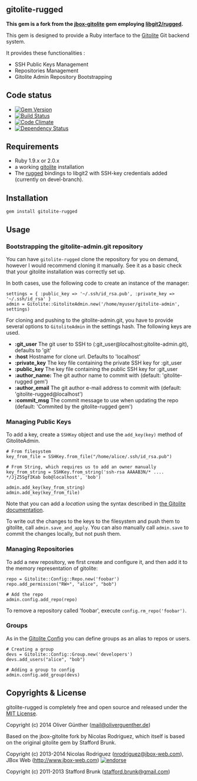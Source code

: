 ## gitolite-rugged

**This gem is a fork from the [jbox-gitolite](https://raw.github.com/jbox-web/gitolite) gem employing [libgit2/rugged](https://github.com/libgit2/rugged).**

This gem is designed to provide a Ruby interface to the [Gitolite](https://github.com/sitaramc/gitolite) Git backend system.

It provides these functionalities :

* SSH Public Keys Management
* Repositories Management
* Gitolite Admin Repository Bootstrapping

## Code status

* [![Gem Version](https://badge.fury.io/rb/gitolite-rugged.svg)](http://badge.fury.io/rb/gitolite-rugged)
* [![Build Status](https://travis-ci.org/oliverguenther/gitolite-rugged.svg?branch=devel)](https://travis-ci.org/oliverguenther/gitolite-rugged)
* [![Code Climate](https://codeclimate.com/github/oliverguenther/gitolite-rugged.png)](https://codeclimate.com/github/oliverguenther/gitolite-rugged)
* [![Dependency Status](https://gemnasium.com/oliverguenther/gitolite-rugged.svg)](https://gemnasium.com/oliverguenther/gitolite-rugged)


## Requirements ##
* Ruby 1.9.x or 2.0.x
* a working [gitolite](https://github.com/sitaramc/gitolite) installation
* The [rugged](https://github.com/libgit2/rugged) bindings to libgit2 with SSH-key credentials added (currently on devel-branch).

## Installation ##

    gem install gitolite-rugged


## Usage ##

### Bootstrapping the gitolite-admin.git repository ###

You can have `gitolite-rugged` clone the repository for you on demand, however I would recommend cloning it manually.
See it as a basic check that your gitolite installation was correctly set up.

In both cases, use the following code to create an instance of the manager:

	settings = { :public_key => '~/.ssh/id_rsa.pub', :private_key => '~/.ssh/id_rsa' }
	admin = Gitolite::GitoliteAdmin.new('/home/myuser/gitolite-admin', settings)
		
For cloning and pushing to the gitolite-admin.git, you have to provide several options to `GitoliteAdmin` in the settings hash. The following keys are used.

* **:git_user** The git user to SSH to (:git_user@localhost:gitolite-admin.git), defaults to 'git'
* **:host** Hostname for clone url. Defaults to 'localhost'
* **:private_key** The key file containing the private SSH key for :git_user
* **:public_key** The key file containing the public SSH key for :git_user
* **:author_name:** The git author name to commit with (default: 'gitolite-rugged gem')
* **:author_email** The git author e-mail address to commit with (default: 'gitolite-rugged@localhost')
* **:commit_msg** The commit message to use when updating the repo (default: 'Commited by the gitolite-rugged gem')

### Managing Public Keys ###

To add a key, create a `SSHKey` object and use the `add_key(key)` method of GitoliteAdmin.

	# From filesystem
	key_from_file = SSHKey.from_file("/home/alice/.ssh/id_rsa.pub")
	
	# From String, which requires us to add an owner manually
	key_from_string = SSHKey.from_string('ssh-rsa AAAAB3N/* .... */JjZ5SgfIKab bob@localhost', 'bob')
	
	admin.add_key(key_from_string)
	admin.add_key(key_from_file)
	
Note that you can add a *location* using the syntax described in [the Gitolite documentation](http://gitolite.com/gitolite/users.html#old-style-multi-keys).
	

To write out the changes to the keys to the filesystem and push them to gitolite, call `admin.save_and_apply`.
You can also manually call `admin.save` to commit the changes locally, but not push them.


### Managing Repositories ###

To add a new repository, we first create and configure it, and then add it to the memory representation of gitolite:

	repo = Gitolite::Config::Repo.new('foobar')
	repo.add_permission("RW+", "alice", "bob")
	
	# Add the repo
	admin.config.add_repo(repo)
	
To remove a repository called 'foobar', execute `config.rm_repo('foobar')`.


### Groups ###

As in the [Gitolite Config](http://gitolite.com/gitolite/groups.html) you can define groups as an alias to repos or users.

	# Creating a group
	devs = Gitolite::Config::Group.new('developers')
	devs.add_users("alice", "bob")
	
	# Adding a group to config
	admin.config.add_group(devs)



## Copyrights & License
gitolite-rugged is completely free and open source and released under the [MIT License](https://github.com/oliverguenther/gitolite/blob/devel/LICENSE.txt).

Copyright (c) 2014 Oliver Günther (mail@oliverguenther.de)

Based on the jbox-gitolite fork by Nicolas Rodriguez, which itself is based on the original gitolite gem by Stafford Brunk.

Copyright (c) 2013-2014 Nicolas Rodriguez (nrodriguez@jbox-web.com), JBox Web (http://www.jbox-web.com) [![endorse](https://api.coderwall.com/n-rodriguez/endorsecount.png)](https://coderwall.com/n-rodriguez)

Copyright (c) 2011-2013 Stafford Brunk (stafford.brunk@gmail.com)
